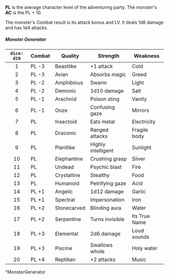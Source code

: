 **PL** is the average character level  of the adventuring party. The  monster's **AC** is the PL + 10.

The monster's Combat result is its attack bonus and LV. It deals 1d8 damage and has 1d4 attacks.

##### Monster Generator
| `dice: d20` | Combat | Quality     | Strength           | Weakness      |
|:-----------:| ------ | ----------- | ------------------ | ------------- |
|      1      | PL -3  | Beastlike   | +1 attack          | Cold          |
|      2      | PL -3  | Avian       | Absorbs magic      | Greed         |
|      3      | PL -2  | Amphibious  | Swarm              | Light         |
|      4      | PL -2  | Demonic     | 1d10 damage        | Salt          |
|      5      | PL -1  | Arachnid    | Poison sting       | Vanity        |
|      6      | PL -1  | Ooze        | Confusing gaze     | Mirrors       |
|      7      | PL     | Insectoid   | Eats metal         | Electricity   |
|      8      | PL     | Draconic    | Ranged attacks     | Fragile body  |
|      9      | PL     | Plantlike   | Highly intelligent | Sunlight      |
|     10      | PL     | Elephantine | Crushing grasp     | Silver        |
|     11      | PL     | Undead      | Psychic blast      | Fire          |
|     12      | PL     | Crystalline | Stealthy           | Food          |
|     13      | PL     | Humanoid    | Petrifying gaze    | Acid          |
|     14      | PL +1  | Angelic     | 1d12 damage        | Garlic        |
|     15      | PL +1  | Spectral    | Impersonation      | Iron          |
|     16      | PL +2  | Stonecarved | Blinding aura      | Water         |
|     17      | PL +2  | Serpentine  | Turns invisible    | Its True Name |
|     18      | PL +3  | Elemental   | 2d6 damage         | Loud sounds   |
|     19      | PL +3  | Piscine     | Swallows whole     | Holy water    |
|     20      | PL +4  | Reptilian   | +2 attacks         | Music         |
^MonsterGenerator
